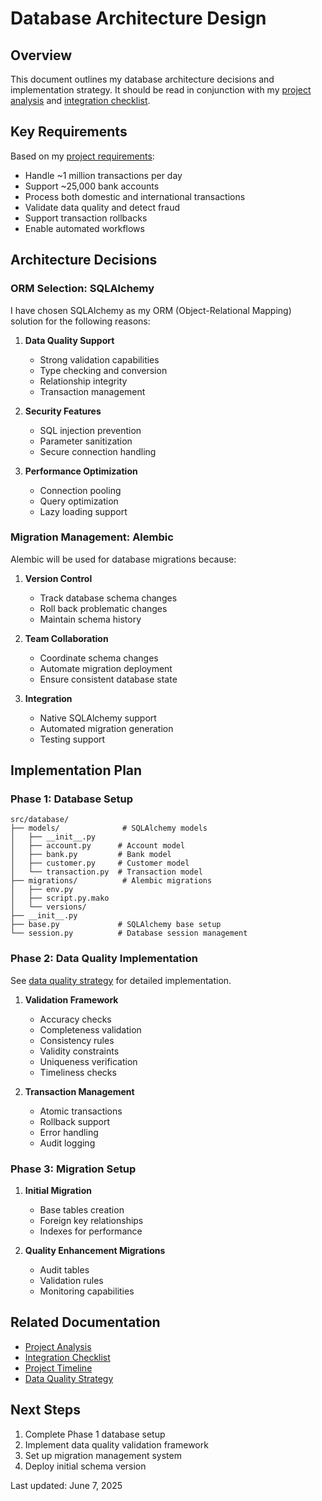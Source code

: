 # Database Architecture Design

## Overview
This document outlines my database architecture decisions and implementation strategy. It should be read in conjunction with my [project analysis](project_analysis.md) and [integration checklist](integration_checklist.md).

## Key Requirements
Based on my [project requirements](../README.md):
- Handle ~1 million transactions per day
- Support ~25,000 bank accounts
- Process both domestic and international transactions
- Validate data quality and detect fraud
- Support transaction rollbacks
- Enable automated workflows

## Architecture Decisions

### ORM Selection: SQLAlchemy
I have chosen SQLAlchemy as my ORM (Object-Relational Mapping) solution for the following reasons:

1. **Data Quality Support**
   - Strong validation capabilities
   - Type checking and conversion
   - Relationship integrity
   - Transaction management

2. **Security Features**
   - SQL injection prevention
   - Parameter sanitization
   - Secure connection handling

3. **Performance Optimization**
   - Connection pooling
   - Query optimization
   - Lazy loading support

### Migration Management: Alembic
Alembic will be used for database migrations because:

1. **Version Control**
   - Track database schema changes
   - Roll back problematic changes
   - Maintain schema history

2. **Team Collaboration**
   - Coordinate schema changes
   - Automate migration deployment
   - Ensure consistent database state

3. **Integration**
   - Native SQLAlchemy support
   - Automated migration generation
   - Testing support

## Implementation Plan

### Phase 1: Database Setup
```
src/database/
├── models/              # SQLAlchemy models
│   ├── __init__.py
│   ├── account.py      # Account model
│   ├── bank.py         # Bank model
│   ├── customer.py     # Customer model
│   └── transaction.py  # Transaction model
├── migrations/          # Alembic migrations
│   ├── env.py
│   ├── script.py.mako
│   └── versions/
├── __init__.py
├── base.py             # SQLAlchemy base setup
└── session.py          # Database session management
```

### Phase 2: Data Quality Implementation
See [data quality strategy](data_quality_strategy.md) for detailed implementation.

1. **Validation Framework**
   - Accuracy checks
   - Completeness validation
   - Consistency rules
   - Validity constraints
   - Uniqueness verification
   - Timeliness checks

2. **Transaction Management**
   - Atomic transactions
   - Rollback support
   - Error handling
   - Audit logging

### Phase 3: Migration Setup
1. **Initial Migration**
   - Base tables creation
   - Foreign key relationships
   - Indexes for performance

2. **Quality Enhancement Migrations**
   - Audit tables
   - Validation rules
   - Monitoring capabilities

## Related Documentation
- [Project Analysis](project_analysis.md)
- [Integration Checklist](integration_checklist.md)
- [Project Timeline](project_timeline.md)
- [Data Quality Strategy](data_quality_strategy.md)

## Next Steps
1. Complete Phase 1 database setup
2. Implement data quality validation framework
3. Set up migration management system
4. Deploy initial schema version

Last updated: June 7, 2025 